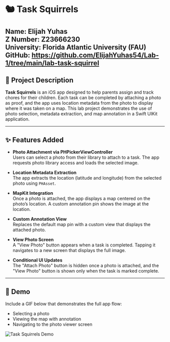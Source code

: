 # 🐿️ Task Squirrels

**Name:** Elijah Yuhas  
**Z Number:** Z23666230  
**University:** Florida Atlantic University (FAU)
**GitHub:** https://github.com/ElijahYuhas54/Lab-1/tree/main/lab-task-squirrel
---

## 📱 Project Description

**Task Squirrels** is an iOS app designed to help parents assign and track chores for their children. Each task can be completed by attaching a photo as proof, and the app uses location metadata from the photo to display where it was taken on a map. This lab project demonstrates the use of photo selection, metadata extraction, and map annotation in a Swift UIKit application.

---

## ✨ Features Added

- **Photo Attachment via PHPickerViewController**  
  Users can select a photo from their library to attach to a task. The app requests photo library access and loads the selected image.

- **Location Metadata Extraction**  
  The app extracts the location (latitude and longitude) from the selected photo using `PHAsset`.

- **MapKit Integration**  
  Once a photo is attached, the app displays a map centered on the photo’s location. A custom annotation pin shows the image at the location.

- **Custom Annotation View**  
  Replaces the default map pin with a custom view that displays the attached photo.

- **View Photo Screen**  
  A "View Photo" button appears when a task is completed. Tapping it navigates to a new screen that displays the full image.

- **Conditional UI Updates**  
  The "Attach Photo" button is hidden once a photo is attached, and the "View Photo" button is shown only when the task is marked complete.

---

## 📸 Demo

Include a GIF below that demonstrates the full app flow:
- Selecting a photo
- Viewing the map with annotation
- Navigating to the photo viewer screen

![Task Squirrels Demo](./lab-task-squirrel/DemoGIF.gif)
